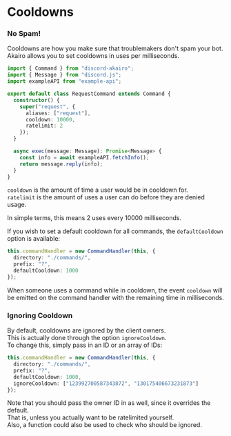 <!-- markdownlint-disable MD001 MD026 -->

# Cooldowns

### No Spam!

Cooldowns are how you make sure that troublemakers don't spam your bot.  
Akairo allows you to set cooldowns in uses per milliseconds.

```ts
import { Command } from "discord-akairo";
import { Message } from "discord.js";
import exampleAPI from "example-api";

export default class RequestCommand extends Command {
  constructor() {
    super("request", {
      aliases: ["request"],
      cooldown: 10000,
      ratelimit: 2
    });
  }

  async exec(message: Message): Promise<Message> {
    const info = await exampleAPI.fetchInfo();
    return message.reply(info);
  }
}
```

`cooldown` is the amount of time a user would be in cooldown for.  
`ratelimit` is the amount of uses a user can do before they are denied usage.

In simple terms, this means 2 uses every 10000 milliseconds.

If you wish to set a default cooldown for all commands, the `defaultCooldown` option is available:

```ts
this.commandHandler = new CommandHandler(this, {
  directory: "./commands/",
  prefix: "?",
  defaultCooldown: 1000
});
```

When someone uses a command while in cooldown, the event `cooldown` will be emitted on the command handler with the remaining time in milliseconds.

### Ignoring Cooldown

By default, cooldowns are ignored by the client owners.  
This is actually done through the option `ignoreCooldown`.  
To change this, simply pass in an ID or an array of IDs:

```ts
this.commandHandler = new CommandHandler(this, {
  directory: "./commands/",
  prefix: "?",
  defaultCooldown: 1000,
  ignoreCooldown: ["123992700587343872", "130175406673231873"]
});
```

Note that you should pass the owner ID in as well, since it overrides the default.  
That is, unless you actually want to be ratelimited yourself.  
Also, a function could also be used to check who should be ignored.
